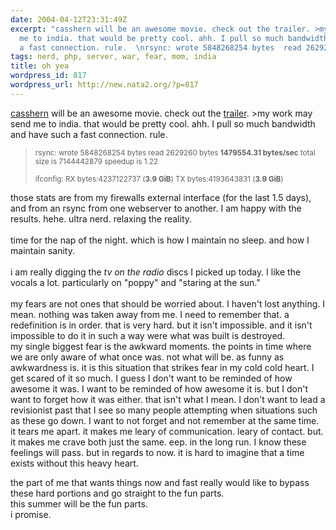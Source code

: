 ```yaml
---
date: 2004-04-12T23:31:49Z
excerpt: "casshern will be an awesome movie. check out the trailer. >my work may send
  me to india. that would be pretty cool. ahh. I pull so much bandwidth and have such
  a fast connection. rule.  \nrsync: wrote 5848268254 bytes  read 2629260 bytes  1479554.31..."
tags: nerd, php, server, war, fear, mom, india
title: oh yea
wordpress_id: 817
wordpress_url: http://new.nata2.org/?p=817
---
```


<a href="http://www.casshern.com/">casshern</a> will be an awesome movie. check out the <a href="http://www.universe.tv/projects/project.c/home.qualify/qualify.trailer.php">trailer</a>. >my work may send me to india. that would be pretty cool. ahh. I pull so much bandwidth and have such a fast connection. rule.  <blockquote><small>
rsync: wrote 5848268254 bytes  read 2629260 bytes  <b>1479554.31 bytes/sec</b> total size is 7144442879  speedup is 1.22<br/><br/>
ifconfig: RX bytes:4237122737 (<b>3.9 GiB</b>)  TX bytes:4193643831 (<b>3.9 GiB</b>)</small></blockquote>those stats are from my firewalls external interface (for the last 1.5 days), and from an rsync from one webserver to another. I am happy with the results. hehe. ultra nerd. relaxing the reality. <br/><br/>time for the nap of the night. which is how I maintain no sleep. and how I maintain sanity. <br/><br/>i am really digging the <i>tv on the radio</i> discs I picked up today. I like the vocals a lot. particularly on "poppy" and "staring at the sun." <br/><br/>my fears are not ones that should be worried about. I haven't lost anything. I mean. nothing was taken away from me. I need to remember that. a redefinition is in order. that is very hard. but it isn't impossible. and it isn't impossible to do it in such a way were what was built is destroyed. <br/>my single biggest fear is the awkward moments. the points in time where we are only aware of what once was. not what will be. as funny as awkwardness is. it is this situation that strikes fear in my cold cold heart. I get scared of it so much. I guess I don't want to be reminded of how awesome it was. I want to be reminded of how awesome it is. but I don't want to forget how it was either. that isn't what I mean. I don't want to lead a revisionist past that I see so many people attempting when situations such as these go down. I want to not forget and not remember at the same time. it tears me apart. it makes me leary of communication. leary of contact. but. it makes me crave both just the same. eep. in the long run. I know these feelings will pass. but in regards to now. it is hard to imagine that a time exists without this heavy heart. <br/>

the part of me that wants things now and fast really would like to bypass these hard portions and go straight to the fun parts. <br/>this summer will be the fun parts. <br/>i promise. 
